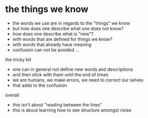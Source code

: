
<!-- ======================================================================= -->
# the things we know

- the words we use are in regards to the "things" we know
- but how does one describe what one does not know?
- how does one describe what is "new"?
- with words that are defined for things we know?
- with words that already have meaning
- confusion can not be avoided ...

the tricky bit

- one can in general not define new words and descriptions
- and then stick with them until the end of times
- we are humans, we make errors, we need to correct our selves
- that adds to the confusion

overall

- this isn't about "reading between the lines"
- this is about learning how to see structure amongst noise
